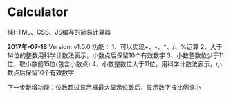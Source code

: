 # Calculator

纯HTML、CSS、JS编写的简易计算器


**2017年-07-18**
Version: v1.0.0
功能：
1、可以实现+、-、*、/、%运算
2、大于14位的整数用科学计数法表示，小数点后保留10个有效数字
3、小数整数位少于11位，取小数前15位(包含小数点)
4、小数整数位大于11位，用科学计数法表示，小数点后保留10个有效数字


下一步新增功能：位数超过显示框最大显示位数后，显示数字按比例缩小

